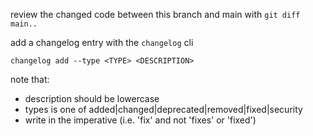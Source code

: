 review the changed code between this branch and main with `git diff main..`

add a changelog entry with the `changelog` cli

    changelog add --type <TYPE> <DESCRIPTION>

note that:

- description should be lowercase
- types is one of added|changed|deprecated|removed|fixed|security
- write in the imperative (i.e. 'fix' and not 'fixes' or 'fixed')
